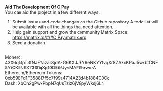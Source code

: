 **Aid The Development Of C.Pay**
<br>
You can aid the project in a few different ways.
<br>
1. Submit issues and code changes on the Github repository
	A todo list will be available with all the things that need attention.
2. Help gain support and grow the community
	Matrix Space: https://matrix.to/#/#C.Pay:matrix.org
3. Send a donation 
<br>
	Monero: 43X6q5tpT3fNJFYazar8jdAFG6KXJJFY9eNKYYfvqXr8ZA3xKRaJ5wxbtCNF8YtCKENEX736RqXp19D5tkUyvMAFShrwcrA
<br>
	Ethereum/Ethereum Tokens:
0xb59BFd1F358817f5c7f99a4714A23d4b1884C0Cc
<br>
	Dash:
XbCn2gPwxPbpN7qUsTziz6jV8pyWksj6Ln
